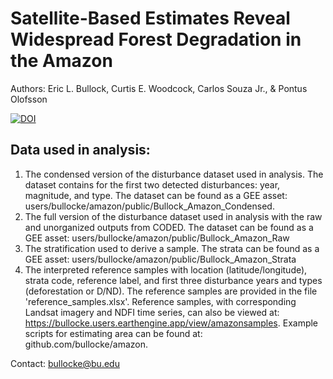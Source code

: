 # Satellite-Based Estimates Reveal Widespread Forest Degradation in the Amazon
Authors: Eric L. Bullock, Curtis E. Woodcock, Carlos Souza Jr., & Pontus Olofsson

[![DOI](https://www.zenodo.org/badge/191391452.svg)](https://www.zenodo.org/badge/latestdoi/191391452)

## Data used in analysis:
1. The condensed version of the disturbance dataset used in analysis. The dataset contains for the first two detected disturbances: year, magnitude, and type. The dataset can be found as a GEE asset: users/bullocke/amazon/public/Bullock_Amazon_Condensed.
2. The full version of the disturbance dataset used in analysis with the raw and unorganized outputs from CODED. The dataset can be found as a GEE asset: users/bullocke/amazon/public/Bullock_Amazon_Raw
3. The stratification used to derive a sample. The strata can be found as a GEE asset: users/bullocke/amazon/public/Bullock_Amazon_Strata
4. The interpreted reference samples with location (latitude/longitude), strata code, reference label, and first three disturbance years and types (deforestation or D/ND). The reference samples are provided in the file 'reference_samples.xlsx'. Reference samples, with corresponding Landsat imagery and NDFI time series, can also be viewed at: https://bullocke.users.earthengine.app/view/amazonsamples. Example scripts for estimating area can be found at: github.com/bullocke/amazon.

Contact: bullocke@bu.edu
